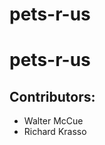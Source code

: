 # pets-r-us
<h1>pets-r-us</h1>
<h2>Contributors:</h2>
<ul><li>Walter McCue</li>
<li>Richard Krasso</li></ul>

